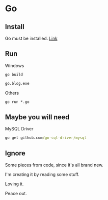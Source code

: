 # Go

## Install

Go must be installed. [Link](https://golang.org/)

## Run

Windows

```cmd
go build

go.blog.exe
```

Others

```cmd
go run *.go
```

## Maybe you will need

MySQL Driver

```cmd
go get github.com/go-sql-driver/mysql
```

## Ignore

Some pieces from code, since it's all brand new.

I'm creating it by reading some stuff.

Loving it.

Peace out.
